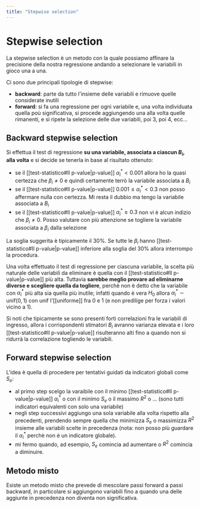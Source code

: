 ```yaml
---
title: "Stepwise selection"
---
```

# Stepwise selection
La stepwise selection è un metodo con la quale possiamo affinare la precisione della nostra regressione andando a selezionare le variabili in gioco una a una.

Ci sono due principali tipologie di stepwise:
- **backward**: parte da tutto l'insieme delle variabili e rimuove quelle considerate inutili
- **forward**: si fa una regressione per ogni variabile e, una volta individuata quella poù significativa, si procede aggiungendo una alla volta quelle rimanenti, e si ripete la selezione delle due variabili, poi 3, poi 4, ecc...

## Backward stepwise selection
Si effettua il test di regressione **su una variabile, associata a ciascun $B_i$, alla volta** e si decide se tenerla in base al risultato ottenuto:
- se il [[test-statistico#Il p-value|p-value]] $\alpha^*_i < 0.001$ allora ho la quasi certezza che $\beta_i \not = 0$ e quindi certamente terrò la variabile associata a $B_i$
- se il [[test-statistico#Il p-value|p-value]] $0.001 \le \alpha^*_i < 0.3$ non posso affermare nulla con certezza. Mi resta il dubbio ma tengo la variabile associata a $B_i$
- se il [[test-statistico#Il p-value|p-value]] $\alpha^*_i \ge 0.3$ non vi è alcun indizio che $\beta_i \not = 0$. Posso valutare con più attenzione se togliere la variabile associata a $\beta_i$ dalla selezione

La soglia suggerita è tipicamente il $30\%$.
Se tutte le $\beta_i$ hanno [[test-statistico#Il p-value|p-value]] inferiore alla soglia del 30% allora interrompo la procedura.

Una volta effettuato il test di regressione per ciascuna variabile, la scelta più naturale delle variabili da eliminare è quella con il [[test-statistico#Il p-value|p-value]] più alta. Tuttavia **sarebbe meglio provare ad eliminarne diverse e scegliere quella da togliere**, perchè non è detto che la variabile con $\alpha^*_i$ più alta sia quella più inutile; infatti quando è vera $H_0$ allora $\alpha^*_i \sim \textrm{unif}(0, 1)$ con $\textrm{unif}$ l'[[uniforme]] fra 0 e 1 (e non predilige per forza i valori vicino a $1$).

Si noti che tipicamente se sono presenti forti correlazioni fra le variabili di ingresso, allora i corrispondenti stimatori $B_i$ avranno varianza elevata e i loro [[test-statistico#Il p-value|p-value]] risulteranno alti fino a quando non si ridurrà la correlazione togliendo le variabili.

## Forward stepwise selection
L'idea è quella di procedere per tentativi guidati da indicatori globali come $S_e$:
- al primo step scelgo la varaibile con il minimo [[test-statistico#Il p-value|p-value]] $\alpha_i^*$ o con il minimo $S_e$ o il massimo $R^2$ o ... (sono tutti indicatori equivalenti con solo una variabile)
- negli step successivi aggiungo una sola variabile alla volta rispetto alla precedenti, prendendo sempre quella che minimizza $S_e$ o massimizza $R^2$ insieme alle variabili scelte in precedenza (nota: non posso più guardare il $\alpha_i^*$ perchè non è un indicatore globale).
- mi fermo quando, ad esempio, $S_e$ comincia ad aumentare o $R^2$ comincia a diminuire.

## Metodo misto
Esiste un metodo misto che prevede di mescolare passi forward a passi backward, in particolare si aggiungono variabili fino a quando una delle aggiunte in precedenza non diventa non significativa.
